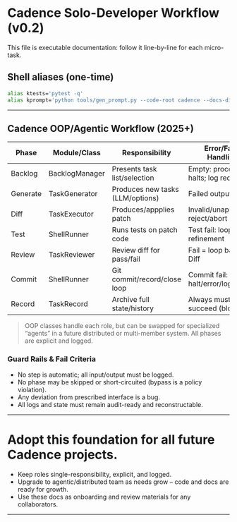 # Cadence Solo-Developer Workflow (v0.2)

This file is executable documentation: follow it line-by-line for each
micro-task.

## Shell aliases (one-time)

```bash
alias ktests='pytest -q'
alias kprompt='python tools/gen_prompt.py --code-root cadence --docs-dir docs'
```

---

## Cadence OOP/Agentic Workflow (2025+)

| Phase    | Module/Class    | Responsibility                  | Error/Fault Handling                    |
|----------|----------------|----------------------------------|-----------------------------------------|
| Backlog  | BacklogManager | Presents task list/selection     | Empty: process halts; log required      |
| Generate | TaskGenerator  | Produces new tasks (LLM/options) | Failed output: abort                    |
| Diff     | TaskExecutor   | Produces/appplies patch          | Invalid/unapplicable: reject/abort      |
| Test     | ShellRunner    | Runs tests on patch code         | Test fail: loop refinement              |
| Review   | TaskReviewer   | Review diff for pass/fail        | Fail = loop back to Diff                |
| Commit   | ShellRunner    | Git commit/record/close loop     | Commit fail: halt/error/log             |
| Record   | TaskRecord     | Archive full state/history       | Always must succeed (blocking)          |

> OOP classes handle each role, but can be swapped for specialized “agents” in a future distributed or multi-member system. All phases are explicit and logged.

### Guard Rails & Fail Criteria

- No step is automatic; all input/output must be logged.
- No phase may be skipped or short-circuited (bypass is a policy violation).
- Any deviation from prescribed interface is a bug.
- All logs and state must remain audit-ready and reconstructable.

---

# **Adopt this foundation for all future Cadence projects.**
- Keep roles single-responsibility, explicit, and logged.
- Upgrade to agentic/distributed team as needs grow – code and docs are ready for growth.
- Use these docs as onboarding and review materials for any collaborators.

---